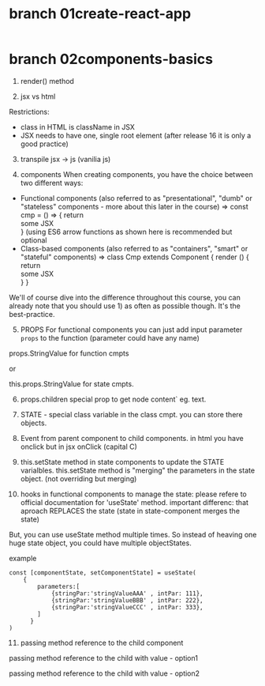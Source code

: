 # branch 01create-react-app
```bash
```

# branch 02components-basics

1. render() method

2. jsx vs html

Restrictions:
* class in HTML is className in JSX
* JSX needs to have one, single root element (after release 16 it is only a good practice)

3. transpile jsx -> js (vanilia js)

4. components
When creating components, you have the choice between two different ways:

- Functional components (also referred to as "presentational", "dumb" or "stateless" components - more about this later in the course) => const cmp = () => { return <div>some JSX</div> } (using ES6 arrow functions as shown here is recommended but optional
- Class-based components (also referred to as "containers", "smart" or "stateful" components) => class Cmp extends Component { render () { return <div>some JSX</div> } } 

We'll of course dive into the difference throughout this course, you can already note that you should use 1) as often as possible though. It's the best-practice.

5. PROPS
For functional components you can just add input parameter `props` to the function (parameter could have any name)

props.StringValue for function cmpts

or

this.props.StringValue for state cmpts.

6. props.children special prop to get node content` eg. text.

7. STATE - special class variable in the class cmpt.
you can store there objects.

8. Event from parent component to child components.
in html you have onclick but in jsx onClick (capital C)

9. this.setState method in state components to update the STATE varialbles. this.setState method is "merging" the parameters in the state object.
(not overriding but merging)

10. hooks in functional components to manage the state:
please refere to official documentation for 'useState' method.
important differenc: that aproach REPLACES the state (state in state-component merges the state)

But, you can use useState method multiple times.
So instead of heaving one huge state object, you could have multiple objectStates.

example 
```
const [componentState, setComponentState] = useState(
    {
        parameters:[
            {stringPar:'stringValueAAA' , intPar: 111},
            {stringPar:'stringValueBBB' , intPar: 222},
            {stringPar:'stringValueCCC' , intPar: 333},
        ]
      }
)
```

11. passing method reference to the child component

passing method reference to the child with value - option1

passing method reference to the child with value - option2

